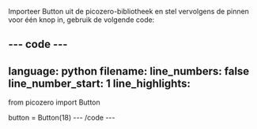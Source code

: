 Importeer Button uit de picozero-bibliotheek en stel vervolgens de pinnen voor één knop in, gebruik de volgende code:

--- code ---
---
language: python filename: line_numbers: false line_number_start: 1
line_highlights:
---
from picozero import Button

button = Button(18) --- /code ---
